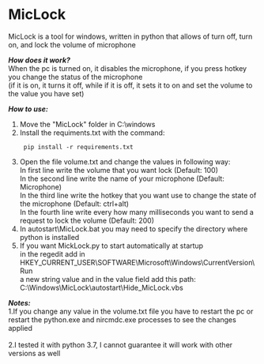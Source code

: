 # MicLock
MicLock is a tool for windows, written in python that allows of turn off, turn on, and lock the volume of microphone <br />

***How does it work?*** <br />
When the pc is turned on, it disables the microphone, if you press hotkey you change the status of the microphone <br />
(if it is on, it turns it off, while if it is off, it sets it to on and set the volume to the value you have set)

***How to use:*** <br />
1. Move the "MicLock" folder in C:\windows <br />
2. Install the requiments.txt with the command: 
   ```
    pip install -r requirements.txt
   ```
3. Open the file volume.txt and change the values in following way: <br />
   In first line write the volume that you want lock (Default: 100) <br />
   In the second line write the name of your microphone (Default: Microphone) <br />
   In the third line write the hotkey that you want use to change the state of the microphone (Default: ctrl+alt) <br />
   In the fourth line write every how many milliseconds you want to send a request to lock the volume (Default: 200) <br />
4. In autostart\MicLock.bat you may need to specify the directory where python is installed <br />
5. If you want MickLock.py to start automatically at startup <br />
   in the regedit add in HKEY_CURRENT_USER\SOFTWARE\Microsoft\Windows\CurrentVersion\Run <br />
   a new string value and in the value field add this path: C:\Windows\MicLock\autostart\Hide_MicLock.vbs<br />


***Notes:*** <br />
1.If you change any value in the volume.txt file you have to restart the pc or restart 
  the python.exe and nircmdc.exe processes to see the changes applied <br />  
2.I tested it with python 3.7, I cannot guarantee it will work with other versions as well



